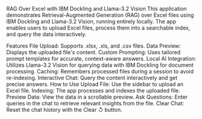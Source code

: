 RAG Over Excel with IBM Dockling and Llama-3.2 Vision
This application demonstrates Retrieval-Augmented Generation (RAG) over Excel files using IBM Dockling and Llama-3.2 Vision, running entirely locally. The app enables users to upload Excel files, process them into a searchable index, and query the data interactively.

Features
File Upload: Supports .xlsx, .xls, and .csv files.
Data Preview: Displays the uploaded file's content.
Custom Prompting: Uses tailored prompt templates for accurate, context-aware answers.
Local AI Integration: Utilizes Llama-3.2 Vision for querying data with IBM Dockling for document processing.
Caching: Remembers processed files during a session to avoid re-indexing.
Interactive Chat: Query the content interactively and get precise answers.
How to Use
Upload File: Use the sidebar to upload an Excel file.
Indexing: The app processes and indexes the uploaded file.
Preview Data: View the data in a scrollable preview.
Ask Questions: Enter queries in the chat to retrieve relevant insights from the file.
Clear Chat: Reset the chat history with the Clear ↺ button.
